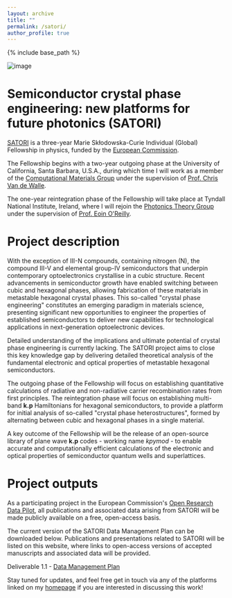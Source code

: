 ```yaml
---
layout: archive
title: ""
permalink: /satori/
author_profile: true
---
```


{% include base_path %}

![image](https://christopherbroderick.github.io/files/h2020_msca_if_satori_logo.png)

Semiconductor crystal phase engineering: new platforms for future photonics (SATORI)
======

[SATORI](https://cordis.europa.eu/project/id/101030927) is a three-year Marie Skłodowska-Curie Individual (Global) Fellowship in physics, funded by the [European Commission](https://marie-sklodowska-curie-actions.ec.europa.eu/).

The Fellowship begins with a two-year outgoing phase at the University of California, Santa Barbara, U.S.A., during which time I will work as a member of the [Computational Materials Group](https://vandewalle.materials.ucsb.edu/) under the supervision of [Prof. Chris Van de Walle](https://scholar.google.com/citations?user=jY5B7zkAAAAJ).

The one-year reintegration phase of the Fellowship will take place at Tyndall National Institute, Ireland, where I will rejoin the [Photonics Theory Group](https://www.tyndall.ie/theory) under the supervision of [Prof. Eoin O'Reilly](https://scholar.google.com/citations?user=L3IKI0cAAAAJ).


Project description
======

With the exception of III-N compounds, containing nitrogen (N), the compound III-V and elemental group-IV semiconductors that underpin contemporary optoelectronics crystallise in a cubic structure. Recent advancements in semiconductor growth have enabled switching between cubic and hexagonal phases, allowing fabrication of these materials in metastable hexagonal crystal phases. This so-called "crystal phase engineering" constitutes an emerging paradigm in materials science, presenting significant new opportunities to engineer the properties of established semiconductors to deliver new capabilities for technological applications in next-generation optoelectronic devices.

Detailed understanding of the implications and ultimate potential of crystal phase engineering is currently lacking.
The SATORI project aims to close this key knowledge gap by delivering detailed theoretical analysis of the fundamental electronic and optical properties of metastable hexagonal semiconductors.

The outgoing phase of the Fellowship will focus on establishing quantitative calculations of radiative and non-radiative carrier recombination rates from first principles. The reintegration phase will focus on establishing multi-band **k.p** Hamiltonians for hexagonal semiconductors, to provide a platform for initial analysis of so-called "crystal phase heterostructures", formed by alternating between cubic and hexagonal phases in a single material.

A key outcome of the Fellowship will be the release of an open-source library of plane wave **k.p** codes - working name *kpymod* - to enable accurate and computationally efficient calculations of the electronic and optical properties of semiconductor quantum wells and superlattices.


Project outputs
======

As a participating project in the European Commission's [Open Research Data Pilot](https://www.openaire.eu/what-is-the-open-research-data-pilot), all publications and associated data arising from SATORI will be made publicly available on a free, open-access basis.

The current version of the SATORI Data Management Plan can be downloaded below. Publications and presentations related to SATORI will be listed on this website, where links to open-access versions of accepted manuscripts and associated data will be provided.

Deliverable 1.1 - [Data Management Plan](https://christopherbroderick.github.io/files/h2020_msca_if_satori_deliverable_1.1_version_1.0.pdf)

Stay tuned for updates, and feel free get in touch via any of the platforms linked on my [homepage](https://christopherbroderick.github.io) if you are interested in discussing this work!
